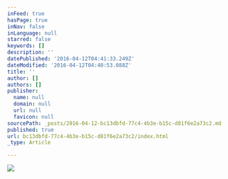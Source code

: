 ```yaml
---
inFeed: true
hasPage: true
inNav: false
inLanguage: null
starred: false
keywords: []
description: ''
datePublished: '2016-04-12T04:41:33.249Z'
dateModified: '2016-04-12T04:40:53.088Z'
title: ''
author: []
authors: []
publisher:
  name: null
  domain: null
  url: null
  favicon: null
sourcePath: _posts/2016-04-12-bc13dbfd-77c4-4b3e-b15c-d81f6e2a73c2.md
published: true
url: bc13dbfd-77c4-4b3e-b15c-d81f6e2a73c2/index.html
_type: Article

---
```

![](https://the-grid-user-content.s3-us-west-2.amazonaws.com/547d942d-4658-485c-9be6-efc56dab1def.jpg)